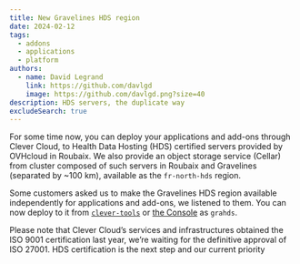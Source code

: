 ```yaml
---
title: New Gravelines HDS region
date: 2024-02-12
tags:
  - addons
  - applications
  - platform
authors:
  - name: David Legrand
    link: https://github.com/davlgd
    image: https://github.com/davlgd.png?size=40
description: HDS servers, the duplicate way
excludeSearch: true
---
```


For some time now, you can deploy your applications and add-ons through Clever Cloud, to Health Data Hosting (HDS) certified servers provided by OVHcloud in Roubaix. We also provide an object storage service (Cellar) from cluster composed of such servers in Roubaix and Gravelines (separated by ~100 km), available as the `fr-north-hds` region.

Some customers asked us to make the Gravelines HDS region available independently for applications and add-ons, we listened to them. You can now deploy to it from [`clever-tools`](https://github.com/CleverCloud/clever-tools) or [the Console](https://console.clever-cloud.com) as `grahds`.

Please note that Clever Cloud’s services and infrastructures obtained the ISO 9001 certification last year, we’re waiting for the definitive approval of ISO 27001. HDS certification is the next step and our current priority